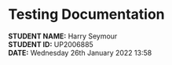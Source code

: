# Testing Documentation

**STUDENT NAME:** Harry Seymour  
**STUDENT ID:** UP2006885  
**DATE:** Wednesday 26th January 2022 13:58
